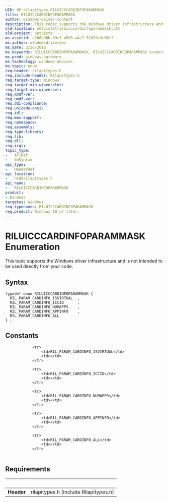 ```yaml
---
UID: NE:rilapitypes.RILUICCCARDINFOPARAMMASK
title: RILUICCCARDINFOPARAMMASK
author: windows-driver-content
description: This topic supports the Windows driver infrastructure and is not intended to be used directly from your code.
old-location: netvista\riluicccardinfoparammask.htm
old-project: netvista
ms.assetid: e206ed8b-89c3-4503-a4c7-57d29c9c00ff
ms.author: windowsdriverdev
ms.date: 3/26/2018
ms.keywords: RILUICCCARDINFOPARAMMASK, RILUICCCARDINFOPARAMMASK enumeration [Network Drivers Starting with Windows Vista], RIL_PARAM_CARDINFO_ALL, RIL_PARAM_CARDINFO_APPINFO, RIL_PARAM_CARDINFO_ICCID, RIL_PARAM_CARDINFO_NUMAPPS, netvista.riluicccardinfoparammask, ntddrilapitypes/RILUICCCARDINFOPARAMMASK, ntddrilapitypes/RIL_PARAM_CARDINFO_ALL, ntddrilapitypes/RIL_PARAM_CARDINFO_APPINFO, ntddrilapitypes/RIL_PARAM_CARDINFO_ICCID, ntddrilapitypes/RIL_PARAM_CARDINFO_NUMAPPS
ms.prod: windows-hardware
ms.technology: windows-devices
ms.topic: enum
req.header: rilapitypes.h
req.include-header: Rilapitypes.h
req.target-type: Windows
req.target-min-winverclnt: 
req.target-min-winversvr: 
req.kmdf-ver: 
req.umdf-ver: 
req.ddi-compliance: 
req.unicode-ansi: 
req.idl: 
req.max-support: 
req.namespace: 
req.assembly: 
req.type-library: 
req.lib: 
req.dll: 
req.irql: 
topic_type:
-	APIRef
-	kbSyntax
api_type:
-	HeaderDef
api_location:
-	ntddrilapitypes.h
api_name:
-	RILUICCCARDINFOPARAMMASK
product:
- Windows
targetos: Windows
req.typenames: RILUICCCARDINFOPARAMMASK
req.product: Windows 10 or later.
---
```


# RILUICCCARDINFOPARAMMASK Enumeration
This topic supports the Windows driver infrastructure and is not intended to be used directly from your code.

## Syntax
```
typedef enum RILUICCCARDINFOPARAMMASK {
  RIL_PARAM_CARDINFO_ISVIRTUAL  ,
  RIL_PARAM_CARDINFO_ICCID      ,
  RIL_PARAM_CARDINFO_NUMAPPS    ,
  RIL_PARAM_CARDINFO_APPINFO    ,
  RIL_PARAM_CARDINFO_ALL
} ;
```

## Constants

<table>
            
                <tr>
                    <td>RIL_PARAM_CARDINFO_ISVIRTUAL</td>
                    <td></td>
                </tr>
            
                <tr>
                    <td>RIL_PARAM_CARDINFO_ICCID</td>
                    <td></td>
                </tr>
            
                <tr>
                    <td>RIL_PARAM_CARDINFO_NUMAPPS</td>
                    <td></td>
                </tr>
            
                <tr>
                    <td>RIL_PARAM_CARDINFO_APPINFO</td>
                    <td></td>
                </tr>
            
                <tr>
                    <td>RIL_PARAM_CARDINFO_ALL</td>
                    <td></td>
                </tr>
</table>


## Requirements
| &nbsp; | &nbsp; |
| ---- |:---- |
| **Header** | rilapitypes.h (include Rilapitypes.h) |